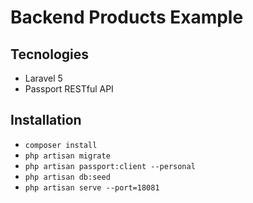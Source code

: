 # Backend Products Example

## Tecnologies

-   Laravel 5
-   Passport RESTful API

## Installation

-   `composer install`
-   `php artisan migrate`
-   `php artisan passport:client --personal`
-   `php artisan db:seed`
-   `php artisan serve --port=18081`
